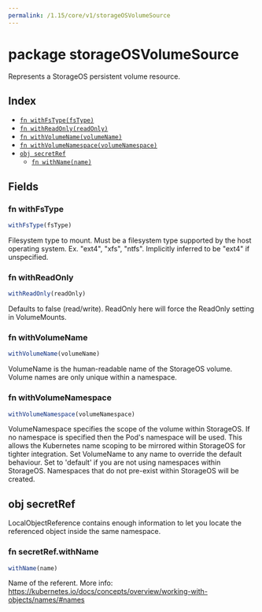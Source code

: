 ```yaml
---
permalink: /1.15/core/v1/storageOSVolumeSource
---
```


# package storageOSVolumeSource

Represents a StorageOS persistent volume resource.

## Index

* [`fn withFsType(fsType)`](#fn-withfstype)
* [`fn withReadOnly(readOnly)`](#fn-withreadonly)
* [`fn withVolumeName(volumeName)`](#fn-withvolumename)
* [`fn withVolumeNamespace(volumeNamespace)`](#fn-withvolumenamespace)
* [`obj secretRef`](#obj-secretref)
  * [`fn withName(name)`](#fn-secretrefwithname)

## Fields

### fn withFsType

```ts
withFsType(fsType)
```

Filesystem type to mount. Must be a filesystem type supported by the host operating system. Ex. "ext4", "xfs", "ntfs". Implicitly inferred to be "ext4" if unspecified.

### fn withReadOnly

```ts
withReadOnly(readOnly)
```

Defaults to false (read/write). ReadOnly here will force the ReadOnly setting in VolumeMounts.

### fn withVolumeName

```ts
withVolumeName(volumeName)
```

VolumeName is the human-readable name of the StorageOS volume.  Volume names are only unique within a namespace.

### fn withVolumeNamespace

```ts
withVolumeNamespace(volumeNamespace)
```

VolumeNamespace specifies the scope of the volume within StorageOS.  If no namespace is specified then the Pod's namespace will be used.  This allows the Kubernetes name scoping to be mirrored within StorageOS for tighter integration. Set VolumeName to any name to override the default behaviour. Set to 'default' if you are not using namespaces within StorageOS. Namespaces that do not pre-exist within StorageOS will be created.

## obj secretRef

LocalObjectReference contains enough information to let you locate the referenced object inside the same namespace.

### fn secretRef.withName

```ts
withName(name)
```

Name of the referent. More info: https://kubernetes.io/docs/concepts/overview/working-with-objects/names/#names